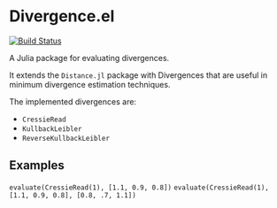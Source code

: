 # Divergence.el

[![Build Status](https://travis-ci.org/gragusa/MinimumDivergence.jl.svg?branch=master)](https://travis-ci.org/gragusa/Divergence.jl)

A Julia package for evaluating divergences.

It extends the ```Distance.jl``` package with Divergences that are useful in minimum divergence estimation techniques. 

The implemented divergences are:

* ```CressieRead```
* ```KullbackLeibler```
* ```ReverseKullbackLeibler```

## Examples

```evaluate(CressieRead(1), [1.1, 0.9, 0.8])```
```evaluate(CressieRead(1), [1.1, 0.9, 0.8], [0.8, .7, 1.1])```


